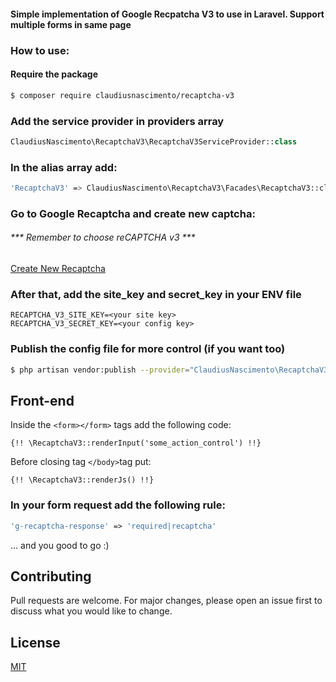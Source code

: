 #### Simple implementation of Google Recpatcha V3 to use in Laravel. Support multiple forms in same page

### How to use:

#### Require the package
```sh
$ composer require claudiusnascimento/recaptcha-v3
```

### Add the service provider in providers array
```php
ClaudiusNascimento\RecaptchaV3\RecaptchaV3ServiceProvider::class
```

### In the alias array add:
```sh
'RecaptchaV3' => ClaudiusNascimento\RecaptchaV3\Facades\RecaptchaV3::class
```

### Go to Google Recaptcha and create new captcha:
###### *** Remember to choose reCAPTCHA v3 ***
[Create New Recaptcha](https://www.google.com/recaptcha/admin/create)



### After that, add the site_key and secret_key in your ENV file

```env
RECAPTCHA_V3_SITE_KEY=<your site key>
RECAPTCHA_V3_SECRET_KEY=<your config key>
```

### Publish the config file for more control (if you want too)
```sh
$ php artisan vendor:publish --provider="ClaudiusNascimento\RecaptchaV3\RecaptchaV3ServiceProvider" --tag="config"
```

## Front-end
Inside the ```<form></form>``` tags add the following code:

```
{!! \RecaptchaV3::renderInput('some_action_control') !!}
```

Before closing tag ```</body>```tag put:
```
{!! \RecaptchaV3::renderJs() !!}
```

### In your form request add the following rule:
```php
'g-recaptcha-response' => 'required|recaptcha'
```

... and you good to go :)

## Contributing
Pull requests are welcome. For major changes, please open an issue first to discuss what you would like to change.

## License
[MIT](https://choosealicense.com/licenses/mit/)

